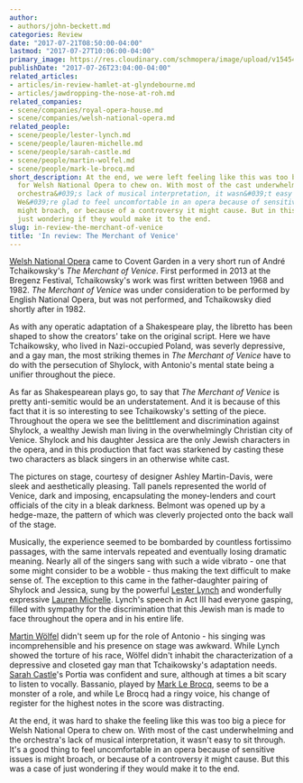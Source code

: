 ```yaml
---
author:
- authors/john-beckett.md
categories: Review
date: "2017-07-21T08:50:00-04:00"
lastmod: "2017-07-27T10:06:00-04:00"
primary_image: https://res.cloudinary.com/schmopera/image/upload/v1545409169/media/webhook-uploads/1501122583742/2017-07-26---Venice.jpg.jpg
publishDate: "2017-07-26T23:04:00-04:00"
related_articles:
- articles/in-review-hamlet-at-glyndebourne.md
- articles/jawdropping-the-nose-at-roh.md
related_companies:
- scene/companies/royal-opera-house.md
- scene/companies/welsh-national-opera.md
related_people:
- scene/people/lester-lynch.md
- scene/people/lauren-michelle.md
- scene/people/sarah-castle.md
- scene/people/martin-wolfel.md
- scene/people/mark-le-brocq.md
short_description: At the end, we were left feeling like this was too big a piece
  for Welsh National Opera to chew on. With most of the cast underwhelming and the
  orchestra&#039;s lack of musical interpretation, it wasn&#039;t easy to sit through.
  We&#039;re glad to feel uncomfortable in an opera because of sensitive issues is
  might broach, or because of a controversy it might cause. But in this case, we were
  just wondering if they would make it to the end.
slug: in-review-the-merchant-of-venice
title: 'In review: The Merchant of Venice'
---
```


[Welsh National Opera](/scene/companies/welsh-national-opera/) came to Covent Garden in a very short run of André Tchaikowsky's *The Merchant of Venice*. First performed in 2013 at the Bregenz Festival, Tchaikowsky's work was first written between 1968 and 1982. *The Merchant of Venice* was under consideration to be performed by English National Opera, but was not performed, and Tchaikowsky died shortly after in 1982. 

As with any operatic adaptation of a Shakespeare play, the libretto has been shaped to show the creators' take on the original script. Here we have Tchaikowsky, who lived in Nazi-occupied Poland, was severly depressive, and a gay man, the most striking themes in *The Merchant of Venice* have to do with the persecution of Shylock, with Antonio's mental state being a unifier throughout the piece.

As far as Shakespearean plays go, to say that *The Merchant of Venice* is pretty anti-semitic would be an understatement. And it is because of this fact that it is so interesting to see Tchaikowsky's setting of the piece. Throughout the opera we see the belittlement and discrimination against Shylock, a wealthy Jewish man living in the overwhelmingly Christian city of Venice. Shylock and his daughter Jessica are the only Jewish characters in the opera, and in this production that fact was starkened by casting these two characters as black singers in an otherwise white cast.

The pictures on stage, courtesy of designer Ashley Martin-Davis, were sleek and aesthetically pleasing. Tall panels represented the world of Venice, dark and imposing, encapsulating the money-lenders and court officials of the city in a bleak darkness. Belmont was opened up by a hedge-maze, the pattern of which was cleverly projected onto the back wall of the stage.

Musically, the experience seemed to be bombarded by countless fortissimo passages, with the same intervals repeated and eventually losing dramatic meaning. Nearly all of the singers sang with such a wide vibrato - one that some might consider to be a wobble - thus making the text difficult to make sense of. The exception to this came in the father-daughter pairing of Shylock and Jessica, sung by the powerful [Lester Lynch](/scene/people/lester-lynch/) and wonderfully expressive [Lauren Michelle](/scene/people/lauren-michelle/). Lynch's speech in Act III had everyone gasping, filled with sympathy for the discrimination that this Jewish man is made to face throughout the opera and in his entire life.

[Martin Wölfel](/scene/people/martin-wolfel/) didn't seem up for the role of Antonio - his singing was incomprehensible and his presence on stage was awkward. While Lynch showed the torture of his race, Wölfel didn't inhabit the characterization of a depressive and closeted gay man that Tchaikowsky's adaptation needs. [Sarah Castle](/scene/people/sarah-castle/)'s Portia was confident and sure, although at times a bit scary to listen to vocally. Bassanio, played by [Mark Le Brocq](/scene/people/mark-le-brocq/), seems to be a monster of a role, and while Le Brocq had a ringy voice, his change of register for the highest notes in the score was distracting.

At the end, it was hard to shake the feeling like this was too big a piece for Welsh National Opera to chew on. With most of the cast underwhelming and the orchestra's lack of musical interpretation, it wasn't easy to sit through. It's a good thing to feel uncomfortable in an opera because of sensitive issues is might broach, or because of a controversy it might cause. But this was a case of just wondering if they would make it to the end.
